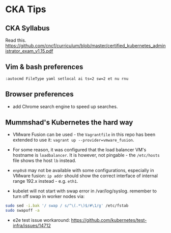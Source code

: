 # CKA Tips

## CKA Syllabus

Read this.
https://github.com/cncf/curriculum/blob/master/certified_kubernetes_administrator_exam_v1.15.pdf

## Vim & bash preferences

`:autocmd FileType yaml setlocal ai ts=2 sw=2 et nu rnu` 

## Browser preferences

* add Chrome search engine to speed up searches.

## Mummshad's Kubernetes the hard way

* VMware Fusion can be used - the `Vagrantfile` in this repo has been extended to use it: `vagrant up --provider=vmware_fusion`.

* For some reason, it was configured that the load balancer VM's hostname is `loadbalancer`. It is however, not pingable - the `/etc/hosts` file shows the host `lb` instead.

* `enp0s8` may not be available with some configurations, especially in VMware fusion: `ip addr` should show the correct interface of internal range 192.x instead - e.g. `eth1`.

* kubelet will not start with swap error in /var/log/syslog. remember to turn off swap in worker nodes via:
```bash
sudo sed -i.bak '/ swap / s/^\(.*\)$/#\1/g' /etc/fstab
sudo swapoff -a
```

* e2e test issue workaround: https://github.com/kubernetes/test-infra/issues/14712

